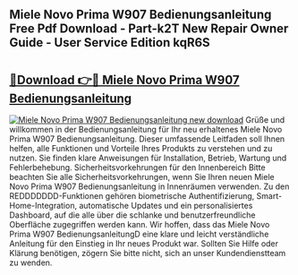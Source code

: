 ## Miele Novo Prima W907 Bedienungsanleitung Free Pdf Download - Part-k2T New Repair Owner Guide - User Service Edition kqR6S

# <h2><a href="http://df3mi3.blite.top/?on=Miele+Novo+Prima+W907+Bedienungsanleitung">🔗Download 👉🔴 Miele Novo Prima W907 Bedienungsanleitung</a></h2>

[![Miele Novo Prima W907 Bedienungsanleitung new download](https://i.imgur.com/lujVjoI.png)](http://df3mi3.blite.top/?on=Miele+Novo+Prima+W907+Bedienungsanleitung)
Grüße und willkommen in der Bedienungsanleitung für Ihr neu erhaltenes Miele Novo Prima W907 Bedienungsanleitung. Dieser umfassende Leitfaden soll Ihnen helfen, alle Funktionen und Vorteile Ihres Produkts zu verstehen und zu nutzen. Sie finden klare Anweisungen für Installation, Betrieb, Wartung und Fehlerbehebung. Sicherheitsvorkehrungen für den Innenbereich Bitte beachten Sie alle Sicherheitsvorkehrungen, wenn Sie Ihren neuen Miele Novo Prima W907 Bedienungsanleitung in Innenräumen verwenden. Zu den REDDDDDDD-Funktionen gehören biometrische Authentifizierung, Smart-Home-Integration, automatische Updates und ein personalisiertes Dashboard, auf die alle über die schlanke und benutzerfreundliche Oberfläche zugegriffen werden kann. Wir hoffen, dass das Miele Novo Prima W907 BedienungsanleitungD eine klare und leicht verständliche Anleitung für den Einstieg in Ihr neues Produkt war. Sollten Sie Hilfe oder Klärung benötigen, zögern Sie bitte nicht, sich an unser Kundendienstteam zu wenden.
